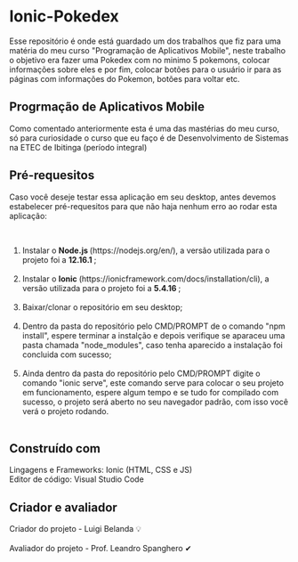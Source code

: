 
# Ionic-Pokedex 
Esse repositório é onde está guardado um dos trabalhos que fiz para uma matéria do meu curso "Programação de Aplicativos Mobile", neste trabalho o objetivo era fazer uma Pokedex com no minimo 5 pokemons, colocar informações sobre eles e por fim, colocar botões para o usuário ir para as páginas com informações do Pokemon, botões para voltar etc.

## Progrmação de Aplicativos Mobile
Como comentado anteriormente esta é uma das mastérias do meu curso, só para curiosidade o curso que eu faço é de Desenvolvimento de Sistemas na ETEC de Ibitinga (período integral) 


## Pré-requesitos
Caso você deseje testar essa aplicação em seu desktop, antes devemos estabelecer pré-requesitos para que não haja nenhum erro ao rodar esta aplicação:   

<br>     

<ol>
<li> Instalar o <b> Node.js </b> (https://nodejs.org/en/), a versão utilizada para o projeto foi a <b> 12.16.1 </b>; </li>
  <br>  
<li> Instalar o <b> Ionic </b> (https://ionicframework.com/docs/installation/cli), a versão utilizada para o projeto foi a <b> 5.4.16 </b>;</li>
  <br>  
<li> Baixar/clonar o repositório em seu desktop;  </li>
  <br>  
<li> Dentro da pasta do repositório pelo CMD/PROMPT de o comando "npm install", espere terminar a instalção e depois verifique se aparaceu uma pasta chamada "node_modules", caso tenha aparecido a instalação foi concluida com sucesso;   </li>
  <br>  
<li> Ainda dentro da pasta do repositório pelo CMD/PROMPT digite o comando "ionic serve", este comando serve para colocar o seu projeto em funcionamento, espere algum tempo e se tudo for compilado com sucesso, o projeto será aberto no seu navegador padrão, com isso você verá o projeto rodando.  </li>
  <br>  
</ol>                                                                                                      
            
## Construído com
Lingagens e Frameworks: Ionic (HTML, CSS e JS)                                                                                                   
Editor de código: Visual Studio Code  


## Criador e avaliador 
Criador do projeto - Luigi Belanda   💡                                                                                                 
<br>
Avaliador do projeto - Prof. Leandro Spanghero   ✔
